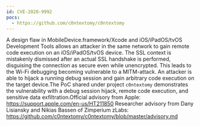 ```yaml
---
id: CVE-2020-9992
pocs:
  - https://github.com/c0ntextomy/c0ntextomy
---
```

A design flaw in MobileDevice.framework/Xcode and iOS/iPadOS/tvOS Development Tools allows an attacker in the same network to gain remote code execution on an iOS/iPadOS/tvOS device. The SSL context is mistakenly dismissed after an actual SSL handshake is performed, disguising the connection as secure even while unencrypted. This leads to the Wi-Fi debugging becoming vulnerable to a MITM-attack. An attacker is able to hijack a running debug session and gain arbitrary code execution on the target device.The PoC shared under project `c0ntextomy` demonstrates the vulnerability with a debug session hijack, remote code execution, and sensitive data exfiltration.Official advisory from Apple: https://support.apple.com/en-us/HT211850
Researcher advisory from Dany Lisiansky and Nikias Bassen of Zimperium zLabs: https://github.com/c0ntextomy/c0ntextomy/blob/master/advisory.md
